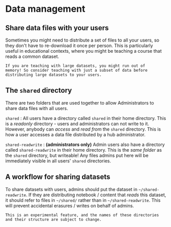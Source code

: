 # Data management

## Share data files with your users

Sometimes you might need to distribute a set of files to all
your users, so they don't have to re-download it once per person.
This is particularly useful in educational contexts, where you might
be teaching a course that reads a common dataset.

```{warning}
If you are teaching with large datasets, you might run out of
memory! So consider teaching with just a subset of data before
distributing large datasets to your users.
```

## The `shared` directory

There are two folders that are used together to allow Administrators to
share data files with all users.

`shared`
: All users have a directory called `shared` in their home directory.
  This is a *readonly* directory - users and administrators can not write to it.
  However, anybody can *access* and *read from* the `shared` directory.
  This is how a user accesses a data file distributed by a hub administrator.

`shared-readwrite`
: **(administrators only)** Admin users also have a directory called `shared-readwrite` in their home directory.
  This is the *same folder* as the `shared` directory, but writeable!
  Any files admins put here will be immediately visible in all users' `shared` directories.

## A workflow for sharing datasets

To share datasets with users, admins should put the dataset in
`~/shared-readwrite`. If they are distributing notebook / content
that *reads* this dataset, it should refer to files in `~/shared/`
rather than in `~/shared-readwrite`. This will prevent accidental
erasures / writes on behalf of admins.

```{warning}
This is an experimental feature, and the names of these directories
and their structure are subject to change.
```
